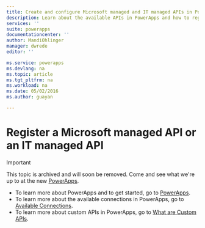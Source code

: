 ```yaml
---
title: Create and configure Microsoft managed and IT managed APIs in PowerApps Enterprise | Microsoft Docs
description: Learn about the available APIs in PowerApps and how to register them in the Azure portal
services: ''
suite: powerapps
documentationcenter: ''
author: MandiOhlinger
manager: dwrede
editor: ''

ms.service: powerapps
ms.devlang: na
ms.topic: article
ms.tgt_pltfrm: na
ms.workload: na
ms.date: 05/02/2016
ms.author: guayan

---
```

# Register a Microsoft managed API or an IT managed API
> [!IMPORTANT]
> This topic is archived and will soon be removed. Come and see what we're up to at the new [PowerApps](https://powerapps.microsoft.com). 
> 
> * To learn more about PowerApps and to get started, go to [PowerApps](https://powerapps.microsoft.com).  
> * To learn more about the available connections in PowerApps, go to [Available Connections](https://powerapps.microsoft.com/tutorials/connections-list/).  
> * To learn more about custom APIs in PowerApps, go to [What are Custom APIs](https://powerapps.microsoft.com/tutorials/register-custom-api/). 
> 
> 

<!--Archived
There are **Microsoft managed** and **IT managed** APIs. When you enable PowerApps Enterprise, the Microsoft managed APIs are available to you automatically. The memory, connectivity, trust, and more are also automatically managed for you. Your next step is to enter any specific user settings, like a Twitter account and password. 

Using the IT managed APIs, you control and monitor everything, including memory, connectivity, trust, and more. The IT managed APIs also include the APIs that can connect to an on-premises system, like SQL Server and SharePoint Server. 

> [AZURE.SELECTOR]
- [Managed APIs](../articles/power-apps/powerapps-register-from-available-apis.md)
- [APIs in your ASE](../articles/power-apps/powerapps-register-api-hosted-in-app-service.md)
- [Swagger APIs](../articles/power-apps/powerapps-register-existing-api-from-api-definition.md)

In this topic, we focus on the first option - **registering the Microsoft managed APIs and the IT managed APIs**. 

#### Prerequisites to get started

- Sign up for [PowerApps Enterprise](powerapps-get-started-azure-portal.md).
- Create an [app service environment](powerapps-get-started-azure-portal.md).


## View the available Microsoft managed APIs
The **Microsoft managed** APIs are provided with PowerApps Enterprise and are also hosted by Microsoft. In many scenarios, the Microsoft managed APIs are ideal for your apps. For example, if your app sends a tweet, uploads a file to OneDrive, or displays data from an Excel file, then these Microsoft managed APIs are a good choice. 

Some additional benefits include: 

- You get all the Microsoft managed APIs available for you to register your own instance. 
- The resources, including network, memory, or security configurations, are monitored automatically. For example, if you need more memory to display Excel data in your app, more memory is automatically added. 
- A trust between your app and the API, like Office and Twitter, is created automatically. 


#### Microsoft managed APIs

API | Description | Steps Link
--- | --- | ---
![][31] | **Dropbox**<br/><br/> You can get, update, delete items, and more. | [**Get Started**](powerapps-create-api-dropbox.md)
![][32] | **DynamicsCRM Online**<br/><br/> You can get, update, delete items, and more. | [**Get Started**](powerapps-create-api-crmonline.md)
![][33] | **Excel**<br/><br/> You can get, update, delete items, and more. | [**Get Started**](powerapps-create-api-excel.md)
![][34] | **Google Drive**<br/><br/> You can get, update, delete items, and more. | [**Get Started**](powerapps-create-api-googledrive.md)
![][35] | **Microsoft Translator**<br/><br/>Translates text, detects languages, and more. | [**Get Started**](powerapps-create-api-microsofttranslator.md)
![][36] | **Office 365 Outlook**<br/><br/>Manage your email. | [**Get Started**](powerapps-create-api-office365-outlook.md)
![][37] | **Office 365 Users**<br/><br/>Access user profiles, their managers, their direct reports, and more. | [**Get Started**](powerapps-create-api-office365-users.md)
![][38] | **OneDrive**<br/><br/> You can get, update, delete items, and more. | [**Get Started**](powerapps-create-api-onedrive.md)
![][39] | **Salesforce**<br/><br/> You can get, update, delete items, and more. | [**Get Started**](powerapps-create-api-salesforce.md)
![][40] | **SharePoint Online**<br/><br/> You can get, update, delete items, and more. | [**Get Started**](powerapps-create-api-sharepointonline.md)
![][43] | **Twitter**<br/><br/> Send tweets, search tweets, see followers, and more. | [**Get Started**](powerapps-create-api-twitter.md)


## View the available IT managed APIs
The **IT managed** APIs are controlled by you and managed by you. They do not run in the Microsoft managed environment. In some scenarios, using these APIs in your own IT managed environment may suit the needs of your apps. For example, your app uses the Twitter API and you need to use your organization's Twitter key (instead of the Microsoft Twitter key). In this situation, it's best to configure the Twitter API as an IT managed API. In another example, your app use the SQL Server API to connect to an on-premises database. In an IT managed environment, you can set up a virtual network or use Express Route to connect to on-premises. The choice is yours.

Some additional benefits include:

- The resources, including network, memory, or security configurations, are monitored by you. For example, if you need more memory to display Excel data in your app, you control how much more memory to add in your environment. 
- You set up the trust and control the security between your apps and the API. For example, you determine if the Office 365 API can be Microsoft managed (an automatic trust) or use the Office 365 API within your own environment (create your own trust). 
- **All** of the Microsoft managed APIs can also be IT managed. For example, if you want to create your own instance of Office 365 and have full control over this instance, you can. You can then use your Office 365 IT managed API and the Office 365 Microsoft managed API in the same environment. It really depends on the needs of your app.
- When connecting to on-premises systems or using the Bing Search API, you control security, authentication, licensing, and more.


#### IT managed APIs
> [AZURE.NOTE] Remember, **all** of the Microsoft managed APIs can also be IT managed. The following APIs are only IT managed; they cannot be Microsoft managed.

API | Description | Steps Link
--- | --- | ---
![][30] | **Bing Search**<br/><br/>Embed search results, add search functionality, and more. | [**Get Started**](powerapps-create-api-bingsearch.md)
![][42] | **SQL Server**<br/><br/>You can get, update, delete items, and more. | [**Get Started**](powerapps-create-api-sqlserver.md)
![][41] | **SharePoint Server**<br/><br/>You can get, update, delete items, and more. | [**Get Started**](powerapps-create-api-sharepointserver.md)


#### Why register your own instances

Using the out-of-box Microsoft managed APIs is convenient. Having said that, registering your own instances as IT managed APIs has many benefits. At a high level, we recommend you create IT managed APIs when you want to: 

- Have full manageability on the APIs, including user access, security when connecting to other systems, API call limits, monitoring and advanced features like policies, and more.
- Access on-premises data since App Service Environment supports virtual networks.
- Set up the APIs for business users, which they may not be able to use by themselves.

The following table compares the capabilities of the Microsoft managed and IT managed APIs:

| Capability | Microsoft Managed | IT Managed |
| ---------- | ----------------- | ------------ |
| API call limits | Defined by Microsoft | Defined by yourself (via policies) |
| Bring your own key when connecting to SaaS | Not supported | Supported |
| API user access | Enabled for everyone | Fully manageable at AAD user and group level |
| API Monitoring | Not supported | Supported |
| API Policies | Not supported | Supported |
| Connection user access | View only | Fully manageable at AAD user and group level |
| Connection management | View only | Fully manageable |


## Register a Microsoft managed or IT managed API

1. In the [Azure portal](https://portal.azure.com/), sign-in with your work account (*yourUserName*@*YourCompany*.com). You are automatically signed in to your company subscription.
2. Select **Browse**, select **PowerApps**, and then select **Manage APIs**:  
![][17]
3. In Manage APIs, select **Add**:  
![][18]  
4. In **Add API**, enter the API properties:  

    - In **Name**, enter a name for your API. Notice that the name you enter is included in the runtime URL of the API. Make the name meaningful and unique within your organization.
    - In **Source**, select **From available APIs**:  
    ![][19]
5. Select **API** and then choose the API you want to register:  
![][20]
6. Select your specific API and add any configurable properties.
7. Select **ADD** to complete these steps.

> [AZURE.TIP] When you register an API, you're registering the API to your app service environment. Once in the app service environment, it can be used by other apps within the same app service environment.


## Summary and next steps

In this topic, you've seen how to register your own instance of the available APIs that PowerApps provides out-of-box. Here are some related topics and resources for learning more about PowerApps:  


- [Configure the API properties](powerapps-configure-apis.md)
- [Give users access to the APIs](powerapps-manage-api-connection-user-access.md)
- [Start creating your apps in PowerApps](https://powerapps.microsoft.com/tutorials/)
-->


<!--References-->

[17]: ./media/powerapps-register-from-available-apis/registered-apis-part.png
[18]: ./media/powerapps-register-from-available-apis/add-api-button.png
[19]: ./media/powerapps-register-from-available-apis/add-api-blade.png
[20]: ./media/powerapps-register-from-available-apis/add-api-select-from-marketplace-blade.png
[30]: ./media/powerapps-register-from-available-apis/bingsearch.png
[31]: ./media/powerapps-register-from-available-apis/dropbox.png
[32]: ./media/powerapps-register-from-available-apis/dynamicscrmonline.png
[33]: ./media/powerapps-register-from-available-apis/excel.png
[34]: ./media/powerapps-register-from-available-apis/googledrive.png
[35]: ./media/powerapps-register-from-available-apis/microsofttranslator.png
[36]: ./media/powerapps-register-from-available-apis/office365outlook.png
[37]: ./media/powerapps-register-from-available-apis/office365users.png
[38]: ./media/powerapps-register-from-available-apis/onedrive.png
[39]: ./media/powerapps-register-from-available-apis/salesforce.png
[40]: ./media/powerapps-register-from-available-apis/sharepointonline.png
[41]: ./media/powerapps-register-from-available-apis/sharepointserver.png
[42]: ./media/powerapps-register-from-available-apis/sqlserver.png
[43]: ./media/powerapps-register-from-available-apis/twitter.png
